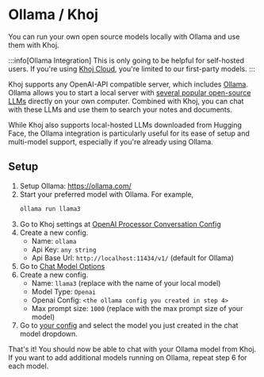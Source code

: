 # Ollama / Khoj

You can run your own open source models locally with Ollama and use them with Khoj.

:::info[Ollama Integration]
This is only going to be helpful for self-hosted users. If you're using [Khoj Cloud](https://app.khoj.dev), you're limited to our first-party models.
:::

Khoj supports any OpenAI-API compatible server, which includes [Ollama](http://ollama.ai/). Ollama allows you to start a local server with [several popular open-source LLMs](https://ollama.com/library) directly on your own computer. Combined with Khoj, you can chat with these LLMs and use them to search your notes and documents.

While Khoj also supports local-hosted LLMs downloaded from Hugging Face, the Ollama integration is particularly useful for its ease of setup and multi-model support, especially if you're already using Ollama.

## Setup

1. Setup Ollama: https://ollama.com/
2. Start your preferred model with Ollama. For example,
    ```bash
    ollama run llama3
    ```
3. Go to Khoj settings at [OpenAI Processor Conversation Config](http://localhost:42110/server/admin/database/openaiprocessorconversationconfig/)
4. Create a new config.
   - Name: `ollama`
   - Api Key: `any string`
   - Api Base Url: `http://localhost:11434/v1/` (default for Ollama)
5. Go to [Chat Model Options](http://localhost:42110/server/admin/database/chatmodeloptions/)
6. Create a new config.
   - Name: `llama3` (replace with the name of your local model)
   - Model Type: `Openai`
   - Openai Config: `<the ollama config you created in step 4>`
   - Max prompt size: `1000` (replace with the max prompt size of your model)
7. Go to [your config](http://localhost:42110/config) and select the model you just created in the chat model dropdown.

That's it! You should now be able to chat with your Ollama model from Khoj. If you want to add additional models running on Ollama, repeat step 6 for each model.

